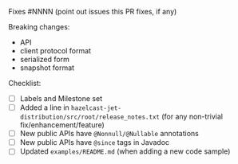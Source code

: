 <PR description here>

Fixes #NNNN (point out issues this PR fixes, if any)

Breaking changes:
* API
* client protocol format
* serialized form
* snapshot format

Checklist:
- [ ] Labels and Milestone set
- [ ] Added a line in `hazelcast-jet-distribution/src/root/release_notes.txt` (for any non-trivial fix/enhancement/feature)
- [ ] New public APIs have `@Nonnull/@Nullable` annotations
- [ ] New public APIs have `@since` tags in Javadoc
- [ ] Updated `examples/README.md` (when adding a new code sample)
